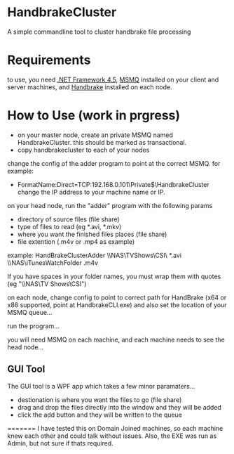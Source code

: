 HandbrakeCluster
================

A simple commandline tool to cluster handbrake file processing


Requirements
============

to use, you need [.NET Framework 4.5][1], [MSMQ][2] installed on your client and server machines, and [Handbrake][3] installed on each node. 

How to Use (work in prgress)
============================

* on your master node, create an private MSMQ named HandbrakeCluster. this should be marked as transactional.
* copy handbrakecluster to each of your nodes


change the config of the adder program to point at the correct MSMQ. for example: 
* FormatName:Direct=TCP:192.168.0.101\Private$\HandbrakeCluster
change the IP address to your machine name or IP. 


on your head node, run the "adder" program with the following params
* directory of source files (file share)
* type of files to read (eg *.avi, *.mkv)
* where you want the finished files places (file share)
* file extention (.m4v or .mp4 as example)

example: HandBrakeClusterAdder \\\\NAS\TVShows\CSI\ *.avi \\\\NAS\iTunesWatchFolder .m4v

If you have spaces in your folder names, you must wrap them with quotes (eg "\\\\NAS\TV Shows\CSI")

on each node, change config to point to correct path for HandBrake (x64 or x86 supported, point at HandbrakeCLI.exe) and also set the location of your MSMQ queue... 

run the program...

you will need MSMQ on each machine, and each machine needs to see the head node...

GUI Tool
--------
The GUI tool is a WPF app which takes a few minor paramaters...

* destionation is where you want the files to go (file share)
* drag and drop the files directly into the window and they will be added
* click the add button and they will be written to the queue

=======
I have tested this on Domain Joined machines, so each machine knew each other and could talk without issues. Also, the EXE was run as Admin, but not sure if thats required.

[1]:http://www.microsoft.com/en-us/download/details.aspx?id=30653
[2]:http://msdn.microsoft.com/en-us/library/aa967729.aspx
[3]:http://handbrake.fr/
